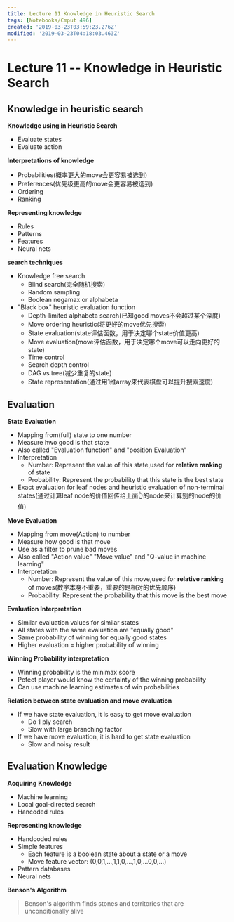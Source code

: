 ```yaml
---
title: Lecture 11 Knowledge in Heuristic Search
tags: [Notebooks/Cmput 496]
created: '2019-03-23T03:59:23.276Z'
modified: '2019-03-23T04:18:03.463Z'
---
```


# Lecture 11 -- Knowledge in Heuristic Search
## Knowledge in heuristic search
**Knowledge using in Heuristic Search**
  * Evaluate states
  * Evaluate action

**Interpretations of knowledge**
  * Probabilities(概率更大的move会更容易被选到)
  * Preferences(优先级更高的move会更容易被选到)
  * Ordering
  * Ranking

**Representing knowledge**
  * Rules
  * Patterns
  * Features
  * Neural nets

**search techniques**
  * Knowledge free search
    * Blind search(完全随机搜索)
    * Random sampling
    * Boolean negamax or alphabeta
  * "Black box" heuristic evaluation function
    * Depth-limited alphabeta search(已知good moves不会超过某个深度)
    * Move ordering heuristic(将更好的move优先搜索)
    * State evaluation(state评估函数，用于决定哪个state价值更高)
    * Move evaluation(move评估函数，用于决定哪个move可以走向更好的state)
    * Time control
    * Search depth control
    * DAG vs tree(减少重复的state)
    * State representation(通过用1维array来代表棋盘可以提升搜索速度)

## Evaluation
**State Evaluation**
  * Mapping from(full) state to one number
  * Measure hwo good is that state
  * Also called "Evaluation function" and "position Evaluation"
  * Interpretation
    * Number: Represent the value of this state,used for **relative ranking** of state
    * Probability: Represent the probability that this state is the best state
  * Exact evaluation for leaf nodes and heuristic evaluation of non-terminal states(通过计算leaf node的价值回传给上面👆的node来计算别的node的价值)


**Move Evaluation**
  * Mapping from move(Action) to number
  * Measure how good is that move
  * Use as a filter to prune bad moves
  * Also called "Action value" "Move value" and "Q-value in machine learning" 
  * Interpretation
    * Number: Represent the value of this move,used for **relative ranking** of moves(数字本身不重要，重要的是相对的优先顺序)
    * Probability: Represent the probability that this move is the best move

**Evaluation Interpretation**
  * Similar evaluation values for similar states
  * All states with the same evaluation are "equally good"
  * Same probability of winning for equally good states
  * Higher evaluation = higher probability of winning

**Winning Probability interpretation**
  * Winning probability is the minimax score
  * Pefect player would know the certainty of the winning probability
  * Can use machine learning estimates of win probabilities

**Relation between state evaluation and move evaluation**
  * If we have state evaluation, it is easy to get move evaluation
    * Do 1 ply search
    * Slow with large branching factor
  * If we have move evaluation, it is hard to get state evaluation
    * Slow and noisy result

## Evaluation Knowledge
**Acquiring Knowledge**
  * Machine learning
  * Local goal-directed search
  * Hancoded rules

**Representing knowledge**
  * Handcoded rules
  * Simple features
    * Each feature is a boolean state about a state or a move
    * Move feature vector: (0,0,1,...,1,1,0,...,1,0,...0,0,...)
  * Pattern databases
  * Neural nets

**Benson's Algorithm**
> Benson's algorithm finds stones and territories that are unconditionally alive



